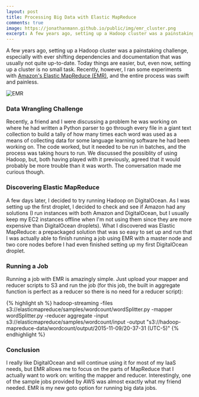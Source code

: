 ```yaml
---
layout: post
title: Processing Big Data with Elastic MapReduce
comments: true
image: https://jonathanmann.github.io/public/img/emr_cluster.png
excerpt: A few years ago, setting up a Hadoop cluster was a painstaking challenge, especially with ever shifting dependencies and documentation that was usually not quite up-to-date. Today things are easier, but, even now, setting up a cluster is no small task. Recently, however, I ran some experiments with Amazon's Elastic MapReduce (EMR) and the entire process was swift and painless.
---
```


A few years ago, setting up a Hadoop cluster was a painstaking challenge, especially with ever shifting dependencies and documentation that was usually not quite up-to-date. Today things are easier, but, even now, setting up a cluster is no small task. Recently, however, I ran some experiments with [Amazon's Elastic MapReduce (EMR)](https://aws.amazon.com/elasticmapreduce/), and the entire process was swift and painless. 

![EMR](https://jonathanmann.github.io/public/img/emr_cluster.png)

### Data Wrangling Challenge

Recently, a friend and I were discussing a problem he was working on where he had written a Python parser to go through every file in a giant text collection to build a tally of how many times each word was used as a means of collecting data for some language learning software he had been working on. The code worked, but it needed to be run in batches, and the process was taking hours to run. We discussed the possiblity of using Hadoop, but, both having played with it previously, agreed that it would probably be more trouble than it was worth. The conversation made me curious though. 

### Discovering Elastic MapReduce
 
A few days later, I decided to try running Hadoop on DigitalOcean. As I was setting up the first droplet, I decided to check and see if Amazon had any solutions (I run instances with both Amazon and DigitalOcean, but I usually keep my EC2 instances offline when I'm not using them since they are more expensive than DigitalOcean droplets). What I discovered was Elastic MapReduce: a prepackaged solution that was so easy to set up and run that I was actually able to finish running a job using EMR with a master node and two core nodes before I had even finished setting up my first DigitalOcean droplet. 

### Running a Job

Running a job with EMR is amazingly simple. Just upload your mapper and reducer scripts to S3 and run the job (for this job, the built in aggregate function is perfect as a reducer so there is no need for a reducer script):

{% highlight sh %}
hadoop-streaming -files s3://elasticmapreduce/samples/wordcount/wordSplitter.py -mapper wordSplitter.py -reducer aggregate -input s3://elasticmapreduce/samples/wordcount/input -output "s3://hadoop-mapreduce-data/wordcount/output/2015-11-09/20-37-31 (UTC-5)"
{% endhighlight %}

### Conclusion

I really like DigitalOcean and will continue using it for most of my IaaS needs, but EMR allows me to focus on the parts of MapReduce that I actually want to work on: writing the mapper and reducer. Interestingly, one of the sample jobs provided by AWS was almost exactly what my friend needed. EMR is my new goto option for running big data jobs.
